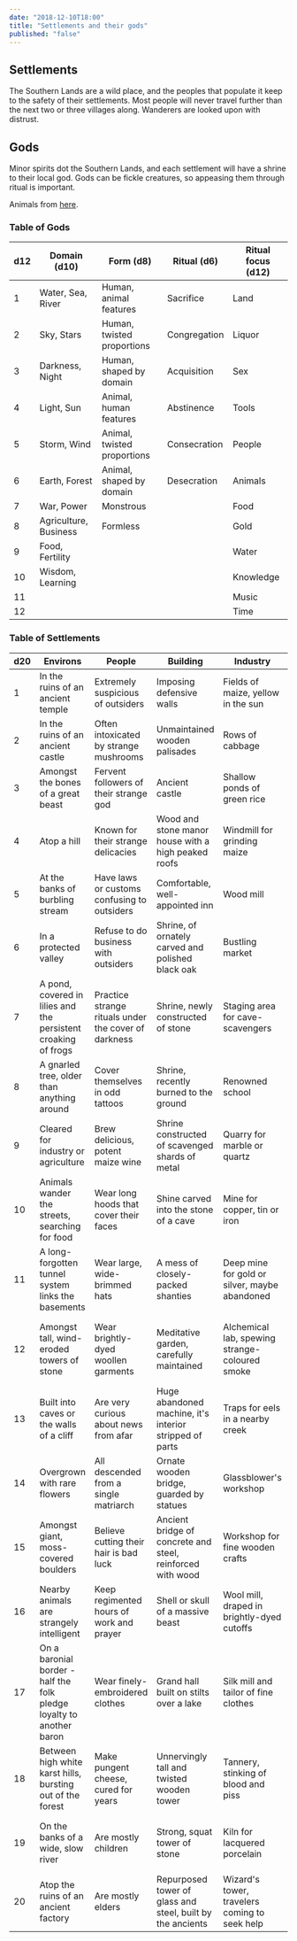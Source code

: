 ```yaml
---
date: "2018-12-10T18:00"
title: "Settlements and their gods"
published: "false"
---
```


## Settlements

The Southern Lands are a wild place, and the peoples that populate it keep to the safety of their settlements. Most people will never travel further than the next two or three villages along. Wanderers are looked upon with distrust.

<table-roller table="settlements" buttons='[["What is this place?", {
    "Size": "Farm/manor – 1-3 families|Crossroads – 3-4 families|Hamlet – 50-150 people|Village – 150-300 people|Town – 300-1000 people|City – 1000+ people",
    "Environs": "d20:Environs",
    "People": "d20:People",
    "Notable building": "d20:Building",
    "Primary industry": "d20:Industry",
    "Event": "d20:Event"
}]]'></table-roller>

## Gods

Minor spirits dot the Southern Lands, and each settlement will have a shrine to their local god. Gods can be fickle creatures, so appeasing them through ritual is important.

<table-roller table="gods" buttons='[["What god do they worship?", {
    "Domain": "d10:Domain (d10)",
    "Form": "d8:Form (d8)",
    "Ritual": "d6:Ritual (d6)",
    "Ritual focus": "d12:Ritual focus (d12)"
}]]'></table-roller>

<table-roller buttons='[["Random animal", {
    "Animal": "Animal",
    "Detail": "Detail"
}]]'></table-roller>

Animals from [here](/2018-12-6-animals).

### Table of Gods

<div data-table-marker="gods"></div>

| d12  | Domain (d10)          | Form (d8)                   | Ritual (d6)  | Ritual focus (d12)
|------|-----------------------|-----------------------------|--------------|--------------------
| 1    | Water, Sea, River     | Human, animal features      | Sacrifice    | Land               
| 2    | Sky, Stars            | Human, twisted proportions  | Congregation | Liquor             
| 3    | Darkness, Night       | Human, shaped by domain     | Acquisition  | Sex                
| 4    | Light, Sun            | Animal, human features      | Abstinence   | Tools              
| 5    | Storm, Wind           | Animal, twisted proportions | Consecration | People             
| 6    | Earth, Forest         | Animal, shaped by domain    | Desecration  | Animals            
| 7    | War, Power            | Monstrous                   |              | Food               
| 8    | Agriculture, Business | Formless                    |              | Gold               
| 9    | Food, Fertility       |                             |              | Water              
| 10   | Wisdom, Learning      |                             |              | Knowledge          
| 11   |                       |                             |              | Music              
| 12   |                       |                             |              | Time               

### Table of Settlements

<div data-table-marker="settlements"></div>

| d20 | Environs | People | Building | Industry | Event |
|-----|----------------------------------------------------------------------|------------------------------------------------------|------------------------------------------------------------|-----------------------------------------------|---------------------------------------------------------------|
| 1 | In the ruins of an ancient temple | Extremely suspicious of outsiders | Imposing defensive walls | Fields of maize, yellow in the sun | A grand wedding |
| 2 | In the ruins of an ancient castle | Often intoxicated by strange mushrooms | Unmaintained wooden palisades | Rows of cabbage | Festival for the local god |
| 3 | Amongst the bones of a great beast | Fervent followers of their strange god | Ancient castle | Shallow ponds of green rice | Meeting of elders from afar |
| 4 | Atop a hill | Known for their strange delicacies | Wood and stone manor house with a high peaked roofs | Windmill for grinding maize | A building is on fire |
| 5 | At the banks of burbling stream | Have laws or customs confusing to outsiders | Comfortable, well-appointed inn | Wood mill | A god walks amongst the people |
| 6 | In a protected valley | Refuse to do business with outsiders | Shrine, of ornately carved and polished black oak | Bustling market | Children have been going missing |
| 7 | A pond, covered in lilies and the persistent croaking of frogs | Practice strange rituals under the cover of darkness | Shrine, newly constructed of stone | Staging area for cave-scavengers | An illness has struck |
| 8 | A gnarled tree, older than anything around | Cover themselves in odd tattoos | Shrine, recently burned to the ground | Renowned school | Under attack from bandits |
| 9 | Cleared for industry or agriculture | Brew delicious, potent maize wine | Shrine constructed of scavenged shards of metal | Quarry for marble or quartz | A plague of insects has ruined the harvest |
| 10 | Animals wander the streets, searching for food | Wear long hoods that cover their faces | Shine carved into the stone of a cave | Mine for copper, tin or iron | Strange creatures have raided the storehouse |
| 11 | A long-forgotten tunnel system links the basements | Wear large, wide-brimmed hats | A mess of closely-packed shanties | Deep mine for gold or silver, maybe abandoned | The folk are in the midst of a cutthroat factional struggle |
| 12 | Amongst tall, wind-eroded towers of stone | Wear brightly-dyed woollen garments | Meditative garden, carefully maintained | Alchemical lab, spewing strange-coloured smoke | A funeral procession, the streets thick with ceremonial smoke |
| 13 | Built into caves or the walls of a cliff | Are very curious about news from afar | Huge abandoned machine, it's interior stripped of parts | Traps for eels in a nearby creek | Market day, farmers from throughout the area flock to town |
| 14 | Overgrown with rare flowers | All descended from a single matriarch | Ornate wooden bridge, guarded by statues | Glassblower's workshop | Local baron holding a recruitment drive for their milita |
| 15 | Amongst giant, moss-covered boulders | Believe cutting their hair is bad luck | Ancient bridge of concrete and steel, reinforced with wood | Workshop for fine wooden crafts | A public execution is taking place |
| 16 | Nearby animals are strangely intelligent | Keep regimented hours of work and prayer | Shell or skull of a massive beast | Wool mill, draped in brightly-dyed cutoffs | A public trial is taking place |
| 17 | On a baronial border - half the folk pledge loyalty to another baron | Wear finely-embroidered clothes | Grand hall built on stilts over a lake | Silk mill and tailor of fine clothes | A flying machine slowly drifts far above the clouds |
| 18 | Between high white karst hills, bursting out of the forest | Make pungent cheese, cured for years | Unnervingly tall and twisted wooden tower | Tannery, stinking of blood and piss | A wizard's walking tower has planted itself nearby |
| 19 | On the banks of a wide, slow river | Are mostly children | Strong, squat tower of stone | Kiln for lacquered porcelain | Seasonal festival, shirtless revelers and drunkenness |
| 20 | Atop the ruins of an ancient factory | Are mostly elders | Repurposed tower of glass and steel, built by the ancients | Wizard's tower, travelers coming to seek help | Baronial levy is called, tax collectors stalk the streets |
